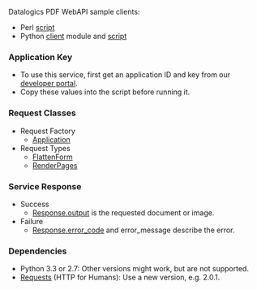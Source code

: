 Datalogics PDF WebAPI sample clients:

* Perl [script](pdfprocess_8pl_source.html)
* Python [client](pdfclient_8py_source.html) module and
[script](pdfprocess_8py_source.html)

### Application Key

* To use this service, first get an application ID and key from our
[developer portal](http://api.datalogics-cloud.com/).
* Copy these values into the script before running it.

### Request Classes

* Request Factory
    - [Application](classpdfclient_1_1_application.html)
* Request Types
    - [FlattenForm](classpdfclient_1_1_flatten_form.html)
    - [RenderPages](classpdfclient_1_1_render_pages.html)

### Service Response

* Success
    - [Response.output](classpdfclient_1_1_response.html#pub-methods)
    is the requested document or image.
* Failure
    - [Response.error_code](classpdfclient_1_1_response.html#pub-methods)
    and error_message describe the error.

### Dependencies

* Python 3.3 or 2.7: Other versions might work, but are not supported.
* [Requests](http://docs.python-requests.org/en/latest/) (HTTP for Humans):
Use a new version, e.g. 2.0.1.

